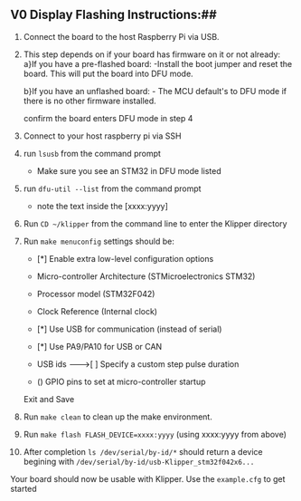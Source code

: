 ## V0 Display Flashing Instructions:##

1) Connect the board to the host Raspberry Pi via USB.
2) This step depends on if your board has firmware on it or not already:
	a}If you have a pre-flashed board:
		-Install the boot jumper and reset the board. This will put the board into DFU mode.
	
	b}If you have an unflashed board:
		- The MCU default's to DFU mode if there is no other firmware installed.
		
	confirm the board enters DFU mode in step 4
	
3) Connect to your host raspberry pi via SSH
4) run `lsusb` from the command prompt
	- Make sure you see an STM32 in DFU mode listed
5) run `dfu-util --list` from the command prompt
	- note the text inside the [xxxx:yyyy]
6) Run `CD ~/klipper` from the command line to enter the Klipper directory
7) Run `make menuconfig` settings should be:

	- [\*] Enable extra low-level configuration options 
 
	- Micro-controller Architecture (STMicroelectronics STM32)

	- Processor model (STM32F042)

	- Clock Reference (Internal clock)

	- [\*] Use USB for communication (instead of serial)

	- [\*] Use PA9/PA10 for USB or CAN

	- USB ids  --->[ ] Specify a custom step pulse duration

	- ()  GPIO pins to set at micro-controller startup 
	
	Exit and Save
8) Run `make clean` to clean up the make environment.
9) Run `make flash FLASH_DEVICE=xxxx:yyyy` (using xxxx:yyyy from above)
10) After completion `ls /dev/serial/by-id/*` should return a device begining with `/dev/serial/by-id/usb-Klipper_stm32f042x6...`

Your board should now be usable with Klipper. Use the `example.cfg` to get started
